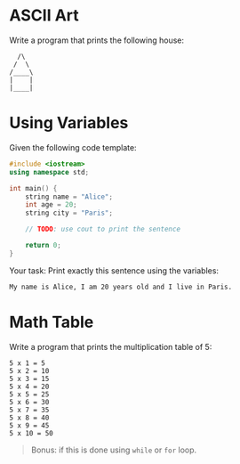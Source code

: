 
# ASCII Art

Write a program that prints the following house:

      /\
     /  \
    /____\
    |    |
    |____|


# Using Variables

Given the following code template:

```cpp
#include <iostream>
using namespace std;

int main() {
    string name = "Alice";
    int age = 20;
    string city = "Paris";

    // TODO: use cout to print the sentence

    return 0;
}
```

Your task: Print exactly this sentence using the variables:
    
    My name is Alice, I am 20 years old and I live in Paris.



# Math Table

Write a program that prints the multiplication table of 5:

    5 x 1 = 5
    5 x 2 = 10
    5 x 3 = 15
    5 x 4 = 20
    5 x 5 = 25
    5 x 6 = 30
    5 x 7 = 35
    5 x 8 = 40
    5 x 9 = 45
    5 x 10 = 50

> Bonus: if this is done using `while` or `for` loop.